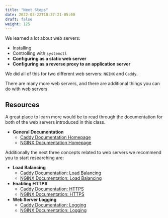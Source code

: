 ```yaml
---
title: "Next Steps"
date: 2022-03-22T10:37:21-05:00
draft: false
weight: 125
---
```


We learned a lot about web servers:

- Installing
- Controlling with `systemctl`
- **Configuring as a static web server**
- **Configuring as a reverse proxy to an application server**

We did all of this for two different web servers: `NGINX` and `Caddy`.

There are many more web servers, and there are additional things you can do with web servers.

## Resources

A great place to learn more would be to read through the documentation for both of the web servers introduced in this class.

- **General Documentation**
  - [Caddy Documentation Homepage](https://caddyserver.com/docs/)
  - [NGINX Documentation Homepage](https://nginx.org/en/docs/)

Additionally the next three concepts related to web servers we recommend you to start researching are:

- **Load Balancing**
  - [Caddy Documentation: Load Balancing](https://caddyserver.com/docs/caddyfile/directives/reverse_proxy#load-balancing)
  - [NGINX Documentation: Load Balancing](https://nginx.org/en/docs/http/load_balancing.html)
- **Enabling HTTPS**
  - [Caddy Documentation: HTTPS](https://caddyserver.com/docs/automatic-https#automatic-https)
  - [NGINX Documentation: HTTPS](https://nginx.org/en/docs/http/configuring_https_servers.html)
- **Web Server Logging**
  - [Caddy Documentation: Logging](https://caddyserver.com/docs/logging)
  - [NGINX Documentation: Logging](https://nginx.org/en/docs/syslog.html)
